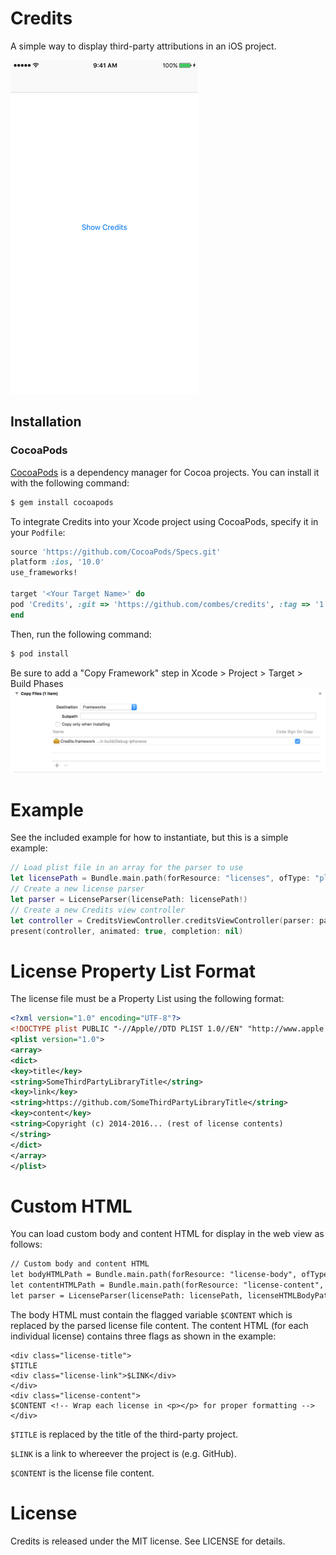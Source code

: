 # Credits
A simple way to display third-party attributions in an iOS project.

![Animated gif](Screenshots/animated_example.gif "Animation showing example")

## Installation

### CocoaPods
[CocoaPods](http://cocoapods.org) is a dependency manager for Cocoa projects. You can install it with the following command:

```bash
$ gem install cocoapods
```

To integrate Credits into your Xcode project using CocoaPods, specify it in your `Podfile`:

```ruby
source 'https://github.com/CocoaPods/Specs.git'
platform :ios, '10.0'
use_frameworks!

target '<Your Target Name>' do
pod 'Credits', :git => 'https://github.com/combes/credits', :tag => '1.0.0'
end
```
Then, run the following command:

```bash
$ pod install
```
Be sure to add a "Copy Framework" step in Xcode > Project > Target > Build Phases
![alt text](https://github.com/combes/credits/raw/master/Screenshots/copy_framework_step.png "Copying framework")

# Example
See the included example for how to instantiate, but this is a simple example:
```swift
// Load plist file in an array for the parser to use
let licensePath = Bundle.main.path(forResource: "licenses", ofType: "plist")
// Create a new license parser
let parser = LicenseParser(licensePath: licensePath!)
// Create a new Credits view controller
let controller = CreditsViewController.creditsViewController(parser: parser!)
present(controller, animated: true, completion: nil)
```
# License Property List Format
The license file must be a Property List using the following format:
```xml
<?xml version="1.0" encoding="UTF-8"?>
<!DOCTYPE plist PUBLIC "-//Apple//DTD PLIST 1.0//EN" "http://www.apple.com/DTDs/PropertyList-1.0.dtd">
<plist version="1.0">
<array>
<dict>
<key>title</key>
<string>SomeThirdPartyLibraryTitle</string>
<key>link</key>
<string>https://github.com/SomeThirdPartyLibraryTitle</string>
<key>content</key>
<string>Copyright (c) 2014-2016... (rest of license contents)
</string>
</dict>
</array>
</plist>
```
# Custom HTML
You can load custom body and content HTML for display in the web view as follows:
```html
// Custom body and content HTML
let bodyHTMLPath = Bundle.main.path(forResource: "license-body", ofType: "html")
let contentHTMLPath = Bundle.main.path(forResource: "license-content", ofType: "html")
let parser = LicenseParser(licensePath: licensePath, licenseHTMLBodyPath: bodyHTMLPath, licenseHTMLContentPath: contentHTMLPath)
```
The body HTML must contain the flagged variable `$CONTENT` which is replaced by the parsed license file content.
The content HTML (for each individual license) contains three flags as shown in the example:
```
<div class="license-title">
$TITLE
<div class="license-link">$LINK</div>
</div>
<div class="license-content">
$CONTENT <!-- Wrap each license in <p></p> for proper formatting -->
</div>
```
`$TITLE` is replaced by the title of the third-party project.

`$LINK` is a link to whereever the project is (e.g. GitHub).

`$CONTENT` is the license file content.

# License
Credits is released under the MIT license. See LICENSE for details.
